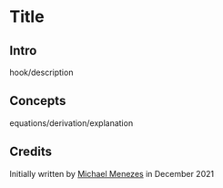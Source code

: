 # Title

## Intro

hook/description


## Concepts

equations/derivation/explanation


## Credits

Initially written by [Michael Menezes](https://github.com/Menezmic21/) in December 2021
